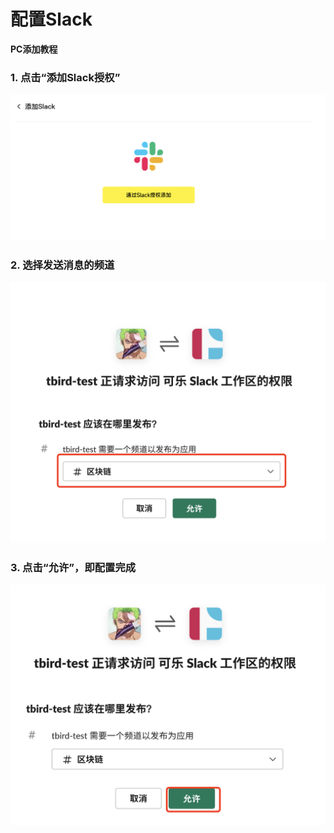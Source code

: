 # 配置Slack
**PC添加教程**

### 1. 点击“添加Slack授权” 
![授权](<../../.gitbook/assets/notification/slack1.png>)

### 2. 选择发送消息的频道
![选择频道](<../../.gitbook/assets/notification/slack2.png>)

### 3. 点击“允许”，即配置完成
![配置完成](<../../.gitbook/assets/notification/slack3.png>)